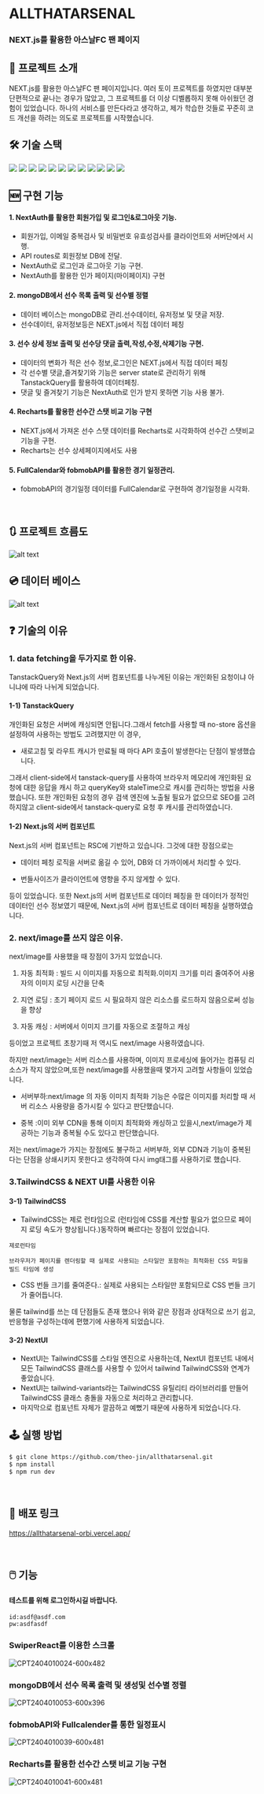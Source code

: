# ALLTHATARSENAL

### NEXT.js를 활용한 아스날FC 팬 페이지

<!--  -->

## 📝 프로젝트 소개

NEXT.js를 활용한 아스날FC 팬 페이지입니다. 여러 토이 프로젝트를 하였지만 대부분 단편적으로 끝나는 경우가 많았고, 그 프로젝트를 더 이상 디벨롭하지 못해 아쉬웠던 경험이 있었습니다. 하나의 서비스를 만든다라고 생각하고, 제가 학습한 것들로 꾸준히 코드 개선을 하려는 의도로 프로젝트를 시작했습니다.

## 🛠️ 기술 스택

<!--
  Shield.io 배지 양식

  <img src= "https://img.shields.io/badge/라벨-색상?style=배지스타일&logo=로고이름&logoColor=로고색상">

  - 라벨: 임의의 이름
  - 색상: https://simpleicons.org/ 에서 검색한 로고의 색상코드 (# 제외하고 입력)
  - 배지 스타일: plastic, flat, flat-square, for-the-badge, social 중 하나 선택
  - 로고 이름: https://simpleicons.org/ 에서 검색한 로고의 이름
  - 로고 색상: 로고의 색상코드
-->
<p>
<!-- npm -->
<img src= "https://img.shields.io/badge/npm-CB3837?&logo=npm&logoColor=white">
<!-- NEXT.js -->
<img src= "https://img.shields.io/badge/Next.js-000000?&logo=Next.js&logoColor=white">
<!-- ReactQuery -->
<img src= "https://img.shields.io/badge/TanStackQuery-FF4154?&logo=ReactQuery&logoColor=white">
<!-- NextAuth -->
<img src= "https://img.shields.io/badge/NextAuth-000000?&logo=Next.js&logoColor=white">
<!-- NEXTUI -->
<img src= "https://img.shields.io/badge/NextUI-000000?&logo=&logoColor=white">
<!-- MongoDB -->
<img src= "https://img.shields.io/badge/MongoDB-47A248?&logo=MongoDB&logoColor=white">
<!-- Typescript -->
<img src= "https://img.shields.io/badge/typescript-3178C6?&logo=typescript&logoColor=white">
<!-- Recharts-->
<img src="https://img.shields.io/badge/Recharts-FF6384?&logo=Recharts&logoColor=white">
<!-- emotion -->
<img src="https://img.shields.io/badge/emotion-D26AC2?&logoColor=white">
<!-- Vercel -->
<img src= "https://img.shields.io/badge/vercel-000000?&logo=vercel&logoColor=white">
<!-- Swiper -->
<img src= "https://img.shields.io/badge/Swiper-000000?&logoColor=white">
<!-- Fullcalender -->
<img src= "https://img.shields.io/badge/Fullcalender-3178C6?&logoColor=white">
</p>
  <!--  -->
  
## 🆕 구현 기능

<!--  -->

#### 1. NextAuth를 활용한 회원가입 및 로그인&로그아웃 기능.

- 회원가입, 이메일 중복검사 및 비밀번호 유효성검사를 클라이언트와 서버단에서 시행. 
- API routes로 회원정보 DB에 전달.
- NextAuth로 로그인과 로그아웃 기능 구현.
- NextAuth를 활용한 인가 페이지(마이페이지) 구현

#### 2. mongoDB에서 선수 목록 출력 및 선수별 정렬

- 데이터 베이스는 mongoDB로 관리.선수데이터, 유저정보 및 댓글 저장.
- 선수데이터, 유저정보등은 NEXT.js에서 직접 데이터 페칭

#### 3. 선수 상세 정보 출력 및 선수당 댓글 출력,작성,수정,삭제기능 구현.

- 데이터의 변화가 적은 선수 정보,로그인은 NEXT.js에서 직접 데이터 페칭
- 각 선수별 댓글,즐겨찾기와 기능은 server state로 관리하기 위해 TanstackQuery를 활용하여 데이터페칭.
- 댓글 및 즐겨찾기 기능은 NextAuth로 인가 받지 못하면 기능 사용 불가.

#### 4. Recharts를 활용한 선수간 스탯 비교 기능 구현

- NEXT.js에서 가져온 선수 스탯 데이터를 Recharts로 시각화하여 선수간 스탯비교 기능을 구현.
- Recharts는 선수 상세페이지에서도 사용

#### 5. FullCalendar와 fobmobAPI를 활용한 경기 일정관리.

- fobmobAPI의 경기일정 데이터를 FullCalendar로 구현하여 경기일정을 시각화.

<!--  -->
<br />

## 🔃 프로젝트 흐름도

![alt text](image-1.png)

## 💿 데이터 베이스

![alt text](image.png)

## ❓ 기술의 이유

### 1. data fetching을 두가지로 한 이유.

TanstackQuery와 Next.js의 서버 컴포넌트를 나누게된 이유는 개인화된 요청이냐 아니냐에 따라 나뉘게 되었습니다.

#### 1-1) TanstackQuery

개인화된 요청은 서버에 캐싱되면 안됩니다.그래서 fetch를 사용할 때 no-store 옵션을 설정하여 사용하는 방법도 고려했지만
이 경우, 
- 새로고침 및 라우트 캐시가 만료될 때 마다 API 호출이 발생한다는 단점이 발생했습니다.

그래서 client-side에서 tanstack-query를 사용하여 브라우저 메모리에 개인화된 요청에 대한 응답을 캐시 하고 queryKey와 staleTime으로 캐시를 관리하는 방법을 사용했습니다.
또한 개인화된 요청의 경우 검색 엔진에 노출될 필요가 없으므로 SEO를 고려하지않고 client-side에서 tanstack-query로 요청 후 캐시를 관리하였습니다.

#### 1-2) Next.js의 서버 컴포넌트

Next.js의 서버 컴포넌트는 RSC에 기반하고 있습니다. 그것에 대한 장점으로는

- 데이터 페칭 로직을 서버로 옮길 수 있어, DB와 더 가까이에서 처리할 수 있다.

- 번들사이즈가 클라이언트에 영향을 주지 않게할 수 있다.

등이 있었습니다.
또한 Next.js의 서버 컴포넌트로 데이터 페칭을 한 데이터가 정적인 데이터인 선수 정보였기 때문에, Next.js의 서버 컴포넌트로 데이터 페칭을 실행하였습니다.

### 2. next/image를 쓰지 않은 이유.

next/image를 사용했을 때 장점이 3가지 있었습니다.

1. 자동 최적화 : 빌드 시 이미지를 자동으로 최적화.이미지 크기를 미리 줄여주어 사용자의 이미지 로딩 시간을 단축

2. 지연 로딩 : 초기 페이지 로드 시 필요하지 않은 리소스를 로드하지 않음으로써 성능을 향상

3. 자동 캐싱 : 서버에서 이미지 크기를 자동으로 조절하고 캐싱

등이었고 프로젝트 초창기때 저 역시도 next/image 사용하였습니다.

하지만 next/image는 서버 리소스를 사용하며, 이미지 프로세싱에 들어가는 컴퓨팅 리소스가 작지 않았으며,또한 next/image를 사용했을때 몇가지 고려할 사항들이 있었습니다.

- 서버부하:next/image 의 자동 이미지 최적화 기능은 수많은 이미지를 처리할 때 서버 리소스 사용량을 증가시킬 수 있다고 판단했습니다.

- 중복 :이미 외부 CDN을 통해 이미지 최적화와 캐싱하고 있을시,next/image가 제공하는 기능과 중복될 수도 있다고 판단했습니다.

저는 next/image가 가지는 장점에도 불구하고 서버부하, 외부 CDN과 기능이 중복된다는 단점을 상쇄시키지 못한다고 생각하여 다시 img태그를 사용하기로 했습니다.

### 3.TailwindCSS & NEXT UI를 사용한 이유

#### 3-1) TailwindCSS

- TailwindCSS는 제로 런타임으로 (런타임에 CSS를 계산할 필요가 없으므로 페이지 로딩 속도가 향상됩니다.)동작하며 빠르다는 장점이 있었습니다.

```
제로런타임

브라우저가 페이지를 렌더링할 때 실제로 사용되는 스타일만 포함하는 최적화된 CSS 파일을 빌드 타임에 생성
```

- CSS 번들 크기를 줄여준다.: 실제로 사용되는 스타일만 포함되므로 CSS 번들 크기가 줄어듭니다.

물론 tailwind를 쓰는 데 단점들도 존재 했으나 위와 같은 장점과 상대적으로 쓰기 쉽고, 반응형을 구성하는데에 편했기에 사용하게 되었습니다.

#### 3-2) NextUI

- NextUI는 TailwindCSS를 스타일 엔진으로 사용하는데, NextUI 컴포넌트 내에서 모든 TailwindCSS 클래스를 사용할 수 있어서 tailwind TailwindCSS와 연계가 좋았습니다.
- NextUI는 tailwind-variants라는 TailwindCSS 유틸리티 라이브러리를 만들어 TailwindCSS 클래스 충돌을 자동으로 처리하고 관리합니다.
- 마지막으로 컴포넌트 자체가 깔끔하고 예뻤기 때문에 사용하게 되었습니다.다.

## 🕹️ 실행 방법

```sh
$ git clone https://github.com/theo-jin/allthatarsenal.git
$ npm install
$ npm run dev
```

<!--  -->
<br />

## 🔗 배포 링크

https://allthatarsenal-orbi.vercel.app/

<!--  -->
<br />

## 🖱️ 기능

#### 테스트를 위해 로그인하시길 바랍니다.

```
id:asdf@asdf.com
pw:asdfasdf
```

### SwiperReact를 이용한 스크롤

![CPT2404010024-600x482](https://github.com/theo-jin/allthatarsenal/assets/83561523/be430768-ba9e-41c5-8684-7a0193bed63b)

### mongoDB에서 선수 목록 출력 및 생성및 선수별 정렬

![CPT2404010053-600x396](https://github.com/theo-jin/allthatarsenal/assets/83561523/212486a9-b8f1-427c-aeeb-53136cb59413)

### fobmobAPI와 Fullcalender를 통한 일정표시

![CPT2404010039-600x481](https://github.com/theo-jin/allthatarsenal/assets/83561523/0ab66c5f-98c0-43a8-aa18-32ee4ab4cf1b)

### Recharts를 활용한 선수간 스탯 비교 기능 구현

![CPT2404010041-600x481](https://github.com/theo-jin/allthatarsenal/assets/83561523/db9ed50b-8bc4-4112-bca5-f2c3fbb9c701)
